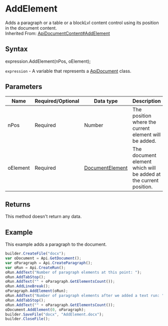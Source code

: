 # AddElement

Adds a paragraph or a table or a blockLvl content control using its position in the document content.<br>Inherited From: [ApiDocumentContent#AddElement](../../ApiDocumentContent/Methods/AddElement.md)

## Syntax

expression.AddElement(nPos, oElement);

`expression` - A variable that represents a [ApiDocument](../ApiDocument.md) class.

## Parameters

| **Name** | **Required/Optional** | **Data type** | **Description** |
| ------------- | ------------- | ------------- | ------------- |
| nPos | Required | Number | The position where the current element will be added. |
| oElement | Required | [DocumentElement](../../../Enumerations/DocumentElement.md) | The document element which will be added at the current position. |

## Returns

This method doesn't return any data.

## Example

This example adds a paragraph to the document.

```javascript
builder.CreateFile("docx");
var oDocument = Api.GetDocument();
var oParagraph = Api.CreateParagraph();
var oRun = Api.CreateRun();
oRun.AddText("Number of paragraph elements at this point: ");
oRun.AddTabStop();
oRun.AddText("" + oParagraph.GetElementsCount());
oRun.AddLineBreak();
oParagraph.AddElement(oRun);
oRun.AddText("Number of paragraph elements after we added a text run: ");
oRun.AddTabStop();
oRun.AddText("" + oParagraph.GetElementsCount());
oDocument.AddElement(0, oParagraph);
builder.SaveFile("docx", "AddElement.docx");
builder.CloseFile();
```